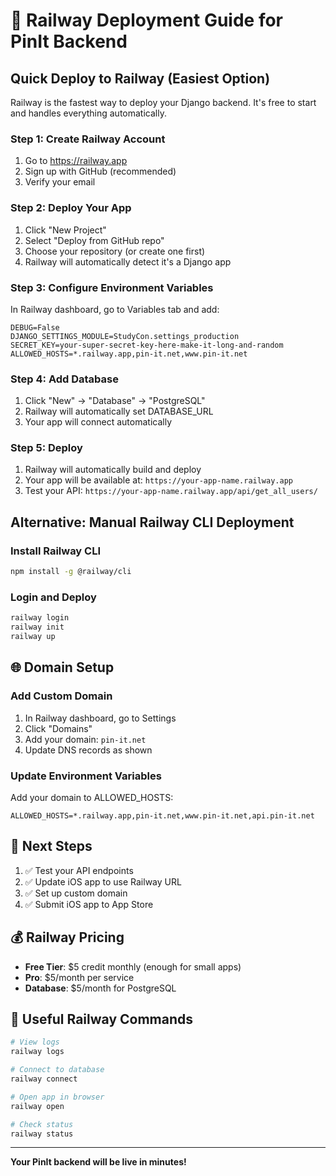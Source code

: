 # 🚀 Railway Deployment Guide for PinIt Backend

## Quick Deploy to Railway (Easiest Option)

Railway is the fastest way to deploy your Django backend. It's free to start and handles everything automatically.

### Step 1: Create Railway Account
1. Go to https://railway.app
2. Sign up with GitHub (recommended)
3. Verify your email

### Step 2: Deploy Your App
1. Click "New Project"
2. Select "Deploy from GitHub repo"
3. Choose your repository (or create one first)
4. Railway will automatically detect it's a Django app

### Step 3: Configure Environment Variables
In Railway dashboard, go to Variables tab and add:

```
DEBUG=False
DJANGO_SETTINGS_MODULE=StudyCon.settings_production
SECRET_KEY=your-super-secret-key-here-make-it-long-and-random
ALLOWED_HOSTS=*.railway.app,pin-it.net,www.pin-it.net
```

### Step 4: Add Database
1. Click "New" → "Database" → "PostgreSQL"
2. Railway will automatically set DATABASE_URL
3. Your app will connect automatically

### Step 5: Deploy
1. Railway will automatically build and deploy
2. Your app will be available at: `https://your-app-name.railway.app`
3. Test your API: `https://your-app-name.railway.app/api/get_all_users/`

## Alternative: Manual Railway CLI Deployment

### Install Railway CLI
```bash
npm install -g @railway/cli
```

### Login and Deploy
```bash
railway login
railway init
railway up
```

## 🌐 Domain Setup

### Add Custom Domain
1. In Railway dashboard, go to Settings
2. Click "Domains"
3. Add your domain: `pin-it.net`
4. Update DNS records as shown

### Update Environment Variables
Add your domain to ALLOWED_HOSTS:
```
ALLOWED_HOSTS=*.railway.app,pin-it.net,www.pin-it.net,api.pin-it.net
```

## 📱 Next Steps

1. ✅ Test your API endpoints
2. ✅ Update iOS app to use Railway URL
3. ✅ Set up custom domain
4. ✅ Submit iOS app to App Store

## 💰 Railway Pricing

- **Free Tier**: $5 credit monthly (enough for small apps)
- **Pro**: $5/month per service
- **Database**: $5/month for PostgreSQL

## 🔧 Useful Railway Commands

```bash
# View logs
railway logs

# Connect to database
railway connect

# Open app in browser
railway open

# Check status
railway status
```

---

**Your PinIt backend will be live in minutes!**

